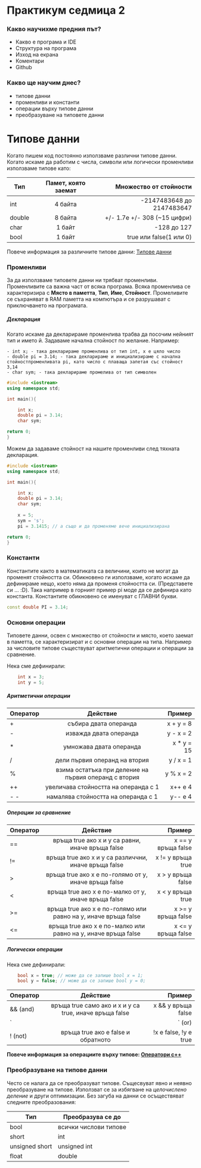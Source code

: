 # Практикум   седмица 2

### Какво научихме предния път?

  - Какво е програма и IDE
  - Структура на програма
  - Изход на екрана
  - Коментари
  - Github
  
### Какво ще научим днес?
  - типове данни
  - променливи и константи
  - операции върху типове данни
  - преобразуване на типовете данни

# Типове данни
Когато пишем код постоянно използваме различни типове данни. Когато искаме да работим с числа, символи или логически променливи използваме типове като:

| Тип       | Памет, която заемат  |Множество от стойности  |
| ------------- |:-------------:| -----:|
| int      |4 байта  | -2147483648  до 2147483647|
| double      | 8 байта      |   +/- 1.7e +/- 308 (~15 цифри)|
| char | 1 байт      |    -128 до 127|
| bool| 1 байт | true  или false(1 или 0)|


Повече информация за различните типове данни: [Типове данни](https://www.tutorialspoint.com/cplusplus/cpp_data_types.htm)
### Променливи
За да използваме типовете данни ни трябват променливи. Променливите са важна част от всяка програма. Всяка променлива се характеризира с **Място в паметта**, **Тип**, **Име**, **Стойност**. Промеливите се съхраняват в RAM паметта на компютъра и се разрушават с приключването на програмата.

##### Декларация
Когато искаме да декларираме променлива трабва да посочим нейният тип  и името й. Задаваме начална стойност по желание. Например:
    
    - int x; - така декларираме променлива от тип int, x е цяло число
    - double pi = 3.14; - така декларираме и инициализираме с начална стойностпроменливата pi, като число с плаваща запетая със стойност 3,14
    - char sym; - така декларираме промелива от тип символен
    
```c++
#include <iostream>
using namespace std;

int main(){

    int x;
    double pi = 3.14;
    char sym;

return 0;
}
```

Можем да задаваме стойност на нашите променливи след тяхната декларация.
```c++
#include <iostream>
using namespace std;

int main(){

    int x;
    double pi = 3.14;
    char sym;
    
    x = 5;
    sym = 's';
    pi = 3.1415; // а също и да променяме вече инициализирана

return 0;
}
```

### Константи
Константите както в математиката са величини, които не могат да променят стойността си. Обикновено ги използваме, когато искаме да дефинираме нещо, което няма да променя стойността си. (Представете си ... :D). Така например в горният пример pi моде да се дефинира като константа. Константите обикновено се именуват с ГЛАВНИ букви.
```c++
const double PI = 3.14;
```

### Основни операции
Типовете данни, освен с множество от стойности и място, което заемат в паметта, се характеризират и с основни операции на типа. Например за числовите типове съществуват аритметични операции и операции за сравнение.

Нека сме дефинирали:
```c++
    int x = 3;
    int y = 5;
```
##### Аритметични операции

| Оператор       | Действие   |Пример  |
| --------------- |:------------:| -------:|
|+      | събира двата операнда | x + y = 8|
|-      | изважда двата операнда  | y - x = 2|
|*      | умножава двата операнда | x * y = 15|
|/      | дели първия операнд на втория | y / x = 1|
|%      | взима остатъка при деление на първия операнд с втория  | y % x = 2|
|++     | увеличава стойността на операнда с 1      | x++ е 4  | 
|-  -     | намалява стойността на операнда с 1  | y-- е 4|

##### Операции за сравнение

| Оператор       | Действие   |Пример  |
| --------------- |:------------:| -------:|
| ==      | връща true ако x и y са равни, иначе връща false| x == y връща false|
|!=      |връща true ако x и y са различчни, иначе връща false| x != y връща true|
|>      | връща true ако x е по-голямо от y, иначе връща false | x > y връща false|
|<     | връща true ако x e по-малко от y, иначе връща false | x < y връща true|
|>=      | връща true ако x е по-голямо или равно на  y, иначе връща false | x >= y връща false|
|<=     | връща true ако x e по-малко или равно на y, иначе връща false | x <= y връща false|

##### Логически операции
Нека сме дефинирали:
```c++
    bool x = true; // може да се запише bool x = 1;
    bool y = false; // може да се запише bool y = 0; 
```
| Оператор | Действие   |Пример  |
| ---------- |:------------:| -------:|
| && (and) | връща true само ако и x и y са true, иначе връща false| x && y връща false|
| `||` (or) |връща true ако поне едното от x и y е true, връща false само ако и x  и y са false| x `||` y връща true|
|! (not)  | връща true ако е false и обратното                      |    !x е false, !y е true| 

**Повече информация за операциите върху типове:  [Оператори с++](https://www.tutorialspoint.com/cplusplus/cpp_operators.htm)**

### Преобразуване на типове данни
Често се налага да се преобразуват типове. Същесвуват явно и неявно преобразуване на типове. Използват се за избягване на *целочислено деление* и други оптимизации.
Без загуба на  данни се осъществяват следните преобразования:


 | Тип | Преобразува се до |
 |-----|----------------------|
 | bool | всички  числови типове|
 | short| int|
 | unsigned short | unsigned int|
 | float| double|
 

